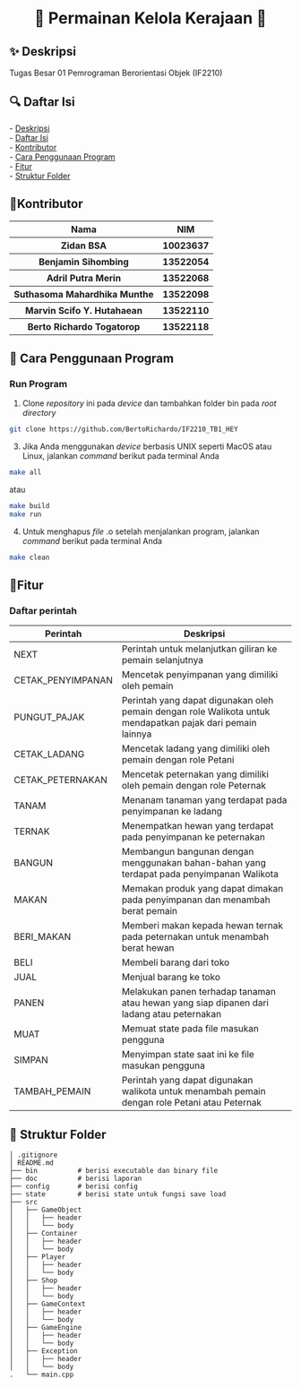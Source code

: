 <h1 align="center">🏰 Permainan Kelola Kerajaan 🏰</h1>

<h2 id = "description">✨ Deskripsi </h2>
Tugas Besar 01 Pemrograman Berorientasi Objek (IF2210)


<h2 id = "table-of-contents">🔍 Daftar Isi</h2>
- <a href="#description">Deskripsi</a><br/>
- <a href="#table-of-contents">Daftar Isi</a><br/>
- <a href="#contributor">Kontributor</a><br/>
- <a href="#how-to-run">Cara Penggunaan Program</a><br/>
- <a href="#feat">Fitur</a><br/>
- <a href="#structure">Struktur Folder</a>


<h2 id = "contributor">🌟Kontributor</h2>
<table>
  <tr>
    <th>Nama</th>
    <th>NIM</th>
  </tr>
  <tr>
    <th>Zidan BSA</th>
    <th>10023637</th>
  </tr>
  <tr>
    <th>Benjamin Sihombing</th>
    <th>13522054</th>
  </tr>
  <tr>
    <th>Adril Putra Merin</th>
    <th>13522068</th>
  </tr>
  <tr>
    <th>Suthasoma Mahardhika Munthe</th>
    <th>13522098</th>
  </tr>
  <tr>
    <th>Marvin Scifo Y. Hutahaean</th>
    <th>13522110</th>
  </tr>
  <tr>
    <th>Berto Richardo Togatorop</th>
    <th>13522118</th>
  </tr>
</table>


<h2 id="how-to-run">📘 Cara Penggunaan Program</h2>

### Run Program
1. Clone _repository_ ini pada _device_ dan tambahkan folder bin pada _root directory_
```bash
git clone https://github.com/BertoRichardo/IF2210_TB1_HEY
```
3. Jika Anda menggunakan _device_ berbasis UNIX seperti MacOS atau Linux, jalankan _command_ berikut pada terminal Anda
```bash
make all
```
atau
```bash
make build
make run
```
4. Untuk menghapus _file_ .o setelah menjalankan program, jalankan _command_ berikut pada terminal Anda
```bash
make clean
```


<h2 id="feat">📱Fitur</h2>

### Daftar perintah
| Perintah | Deskripsi |
| ------------- | ------------- |
| NEXT | Perintah untuk melanjutkan giliran ke pemain selanjutnya |
| CETAK_PENYIMPANAN | Mencetak penyimpanan yang dimiliki oleh pemain |
| PUNGUT_PAJAK | Perintah yang dapat digunakan oleh pemain dengan role Walikota untuk mendapatkan pajak dari pemain lainnya |
| CETAK_LADANG | Mencetak ladang yang dimiliki oleh pemain dengan role Petani |
| CETAK_PETERNAKAN | Mencetak peternakan yang dimiliki oleh pemain dengan role Peternak |
| TANAM | Menanam tanaman yang terdapat pada penyimpanan ke ladang |
| TERNAK | Menempatkan hewan yang terdapat pada penyimpanan ke peternakan |
| BANGUN | Membangun bangunan dengan menggunakan bahan-bahan yang terdapat pada penyimpanan Walikota |
| MAKAN | Memakan produk yang dapat dimakan pada penyimpanan dan menambah berat pemain |
| BERI_MAKAN | Memberi makan kepada hewan ternak pada peternakan untuk menambah berat hewan |
| BELI | Membeli barang dari toko |
| JUAL | Menjual barang ke toko |
| PANEN | Melakukan panen terhadap tanaman atau hewan yang siap dipanen dari ladang atau peternakan |
| MUAT | Memuat state pada file masukan pengguna |
| SIMPAN | Menyimpan state saat ini ke file masukan pengguna |
| TAMBAH_PEMAIN | Perintah yang dapat digunakan walikota untuk menambah pemain dengan role Petani atau Peternak |


<h2 id="structure">📁 Struktur Folder</h2>

```
│ .gitignore
│ README.md
├── bin          # berisi executable dan binary file
├── doc          # berisi laporan
├── config       # berisi config
├── state        # berisi state untuk fungsi save load
├── src
│   ├── GameObject
│   │   ├── header
│   │   └── body
│   ├── Container
│   │   ├── header
│   │   └── body
│   ├── Player
│   │   ├── header
│   │   └── body
│   ├── Shop
│   │   ├── header
│   │   └── body
│   ├── GameContext
│   │   ├── header
│   │   └── body
│   ├── GameEngine
│   │   ├── header
│   │   └── body
│   ├── Exception
│   │   ├── header
│   │   └── body
.   └── main.cpp
```
